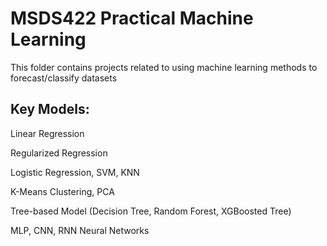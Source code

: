 # MSDS422 Practical Machine Learning
This folder contains projects related to using machine learning methods to forecast/classify datasets
## Key Models: 

Linear Regression 

Regularized Regression

Logistic Regression, SVM, KNN

K-Means Clustering, PCA

Tree-based Model (Decision Tree, Random Forest, XGBoosted Tree)

MLP, CNN, RNN Neural Networks

